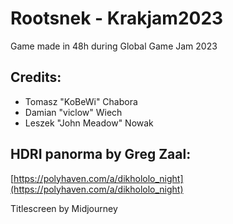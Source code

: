 # Rootsnek - Krakjam2023

Game made in 48h during Global Game Jam 2023
## Credits: 
- Tomasz "KoBeWi" Chabora
- Damian "viclow" Wiech
- Leszek "John Meadow" Nowak


## HDRI panorma by Greg Zaal:
[https://polyhaven.com/a/dikhololo_night](https://polyhaven.com/a/dikhololo_night)


Titlescreen by Midjourney
